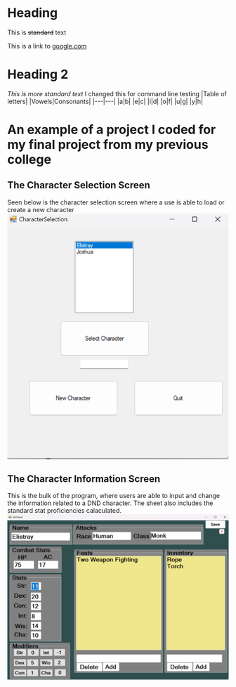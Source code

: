 # Heading
This is ~~standard~~ text 

This is a link to [google.com](https://www.google.com/)
# Heading 2 
*This is more standard text* 
I changed this for command line testing
|Table of letters|
|Vowels|Consonants| 
|---|---|
|a|b|
|e|c|
|i|d|
|o|f|
|u|g|
|y|h|


# An example of a project I coded for my final project from my previous college

## The Character Selection Screen
Seen below is the character selection screen where a use is able to load or create a new character
![](Pictures/DNDCharacterSheetCharacterSelectScreen.png)
## The Character Information Screen
This is the bulk of the program, where users are able to input and change the information related to a DND character. The sheet also includes the standard stat proficiencies calaculated.  
![](Pictures/DNDCharacterSheetCharacterInformationScreen.png)
